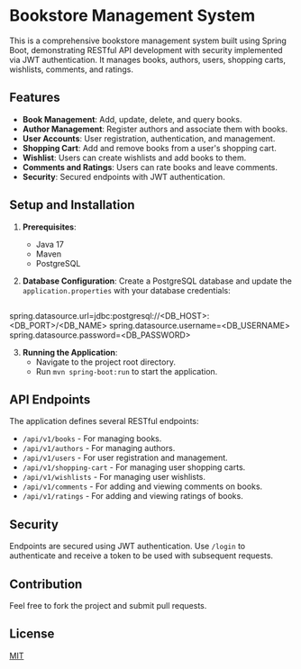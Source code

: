 # Bookstore Management System

This is a comprehensive bookstore management system built using Spring Boot, demonstrating RESTful API development with security implemented via JWT authentication. It manages books, authors, users, shopping carts, wishlists, comments, and ratings.

## Features

- **Book Management**: Add, update, delete, and query books.
- **Author Management**: Register authors and associate them with books.
- **User Accounts**: User registration, authentication, and management.
- **Shopping Cart**: Add and remove books from a user's shopping cart.
- **Wishlist**: Users can create wishlists and add books to them.
- **Comments and Ratings**: Users can rate books and leave comments.
- **Security**: Secured endpoints with JWT authentication.

## Setup and Installation

1. **Prerequisites**:
    - Java 17
    - Maven
    - PostgreSQL

2. **Database Configuration**: Create a PostgreSQL database and update the `application.properties` with your database credentials:

    ```properties
spring.datasource.url=jdbc:postgresql://<DB_HOST>:<DB_PORT>/<DB_NAME>
spring.datasource.username=<DB_USERNAME>
spring.datasource.password=<DB_PASSWORD>

3. **Running the Application**:
    - Navigate to the project root directory.
    - Run `mvn spring-boot:run` to start the application.

## API Endpoints

The application defines several RESTful endpoints:

- `/api/v1/books` - For managing books.
- `/api/v1/authors` - For managing authors.
- `/api/v1/users` - For user registration and management.
- `/api/v1/shopping-cart` - For managing user shopping carts.
- `/api/v1/wishlists` - For managing user wishlists.
- `/api/v1/comments` - For adding and viewing comments on books.
- `/api/v1/ratings` - For adding and viewing ratings of books.

## Security

Endpoints are secured using JWT authentication. Use `/login` to authenticate and receive a token to be used with subsequent requests.

## Contribution

Feel free to fork the project and submit pull requests.

## License

[MIT](LICENSE.md)
